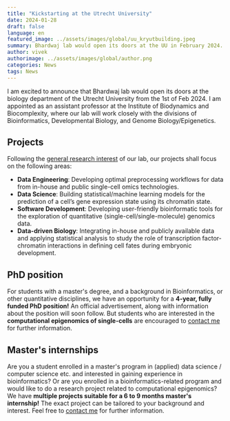 ```yaml
---
title: "Kickstarting at the Utrecht University"
date: 2024-01-28
draft: false
language: en
featured_image: ../assets/images/global/uu_kryutbuilding.jpeg
summary: Bhardwaj lab would open its doors at the UU in February 2024. Vivek is appointed as an assistant professor at the department of biology.
author: vivek
authorimage: ../assets/images/global/author.png
categories: News
tags: News
---
```


I am excited to announce that Bhardwaj lab would open its doors at the biology department of the Utrecht University from the 1st of Feb 2024. I am appointed as an assistant professor at the Institute of Biodynamics and Biocomplexity, where our lab will work closely with the divisions of Bioinformatics, Developmental Biology, and Genome Biology/Epigenetics.

## Projects

Following the [general research interest](https://vblab.org/) of our lab, our projects shall focus on the following areas:

  - **Data Engineering**: Developing optimal preprocessing workflows for data from in-house and public single-cell omics technologies.
  - **Data Science**: Building statistical/machine learning models for the prediction of a cell’s gene expression state using its chromatin state.
  - **Software Development**: Developing user-friendly bioinformatic tools for the exploration of quantitative (single-cell/single-molecule) genomics data.
  - **Data-driven Biology**:  Integrating in-house and publicly available data and applying statistical analysis to study the role of transcription factor-chromatin interactions in defining cell fates during embryonic development.


## PhD position

For students with a master's degree, and a background in Bioinformatics, or other quantitative disciplines, we have an opportunity for a **4-year, fully funded PhD position!** An official advertisement, along with information about the position will soon follow. But students who are interested in the **computational epigenomics of single-cells** are encouraged to [contact me](https://vblab.org/contact/) for further information.


## Master's internships

Are you a student enrolled in a master's program in (applied) data science / computer science etc. and interested in gaining experience in bioinformatics? Or are you enrolled in a bioinformatics-related program and would like to do a research project related to computational epigenomics? We have **multiple projects suitable for a 6 to 9 months master's internship!** The exact project can be tailored to your background and interest. Feel free to [contact me](https://vblab.org/contact/) for further information.
